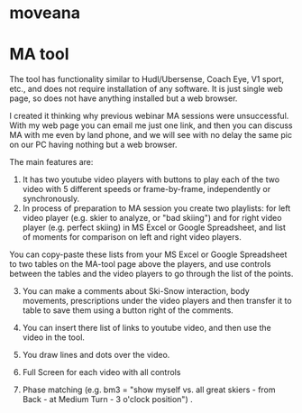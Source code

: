 # moveana

# MA tool


The tool has functionality similar to  Hudl/Ubersense, Coach Eye, V1 sport, etc., and does not require installation of any software.
It is just single web page, so  does not have anything installed but a web browser.

I created it thinking why previous webinar MA sessions were unsuccessful. 
With my web page you can email me just one link, and then you can  discuss MA with me even by land phone, and we will see with no delay the same pic on our PC having nothing but a web browser.

The main features are:

1. It has two youtube video players with buttons to play each of the two video with 5 different speeds or frame-by-frame, independently or synchronously.
2. In process of preparation to MA session you create two playlists: for left video player (e.g. skier to analyze, or "bad skiing") and for right video player (e.g. perfect skiing) in MS Excel or Google Spreadsheet,
and list of moments for comparison on left and right video players.

You can copy-paste these lists from your MS Excel or Google Spreadsheet to two tables on the MA-tool page above the players, and use controls between the tables and the video players to go through the list of the points.

3. You can make a comments about  Ski-Snow interaction, body movements, prescriptions under the video players and then transfer it to table to save them using a button right of the comments.

4. You can insert there list of links to youtube video, and then use the video in the tool.
5. You draw lines and dots over the video.
6. Full Screen for each video with all controls 
7. Phase matching (e.g. bm3 = "show myself vs. all great skiers  - from Back - at Medium Turn - 3 o'clock position")  .

